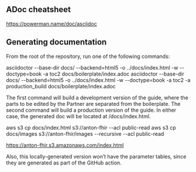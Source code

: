 ## ADoc cheatsheet

https://powerman.name/doc/asciidoc

## Generating documentation

From the root of the repository, run one of the following commands:
 
asciidoctor --base-dir docs/ --backend=html5 -o ../docs/index.html -w --doctype=book -a toc2 docs/boilerplate/index.adoc
asciidoctor --base-dir docs/ --backend=html5 -o ../docs/index.html -w --doctype=book -a toc2 -a production_build docs/boilerplate/index.adoc


The first command will build a development version of the guide, where the parts to be edited by the Partner are separated from the boilerplate. The second command will build a production version of the guide. In either case, the generated doc will be located at /docs/index.html. 

aws s3 cp docs/index.html s3://anton-fhir --acl public-read
aws s3 cp docs/images s3://anton-fhir/images --recursive --acl public-read

https://anton-fhir.s3.amazonaws.com/index.html


 
Also, this locally-generated version won’t have the parameter tables, since they are generated as part of the GitHub action.

